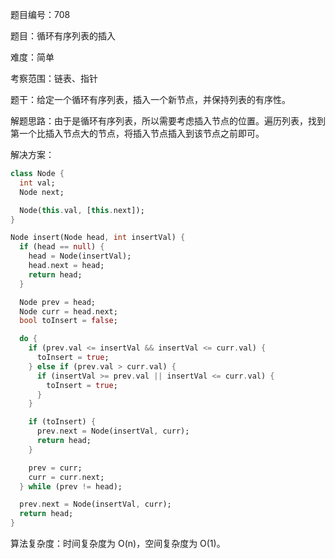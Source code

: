 题目编号：708

题目：循环有序列表的插入

难度：简单

考察范围：链表、指针

题干：给定一个循环有序列表，插入一个新节点，并保持列表的有序性。

解题思路：由于是循环有序列表，所以需要考虑插入节点的位置。遍历列表，找到第一个比插入节点大的节点，将插入节点插入到该节点之前即可。

解决方案：

```dart
class Node {
  int val;
  Node next;

  Node(this.val, [this.next]);
}

Node insert(Node head, int insertVal) {
  if (head == null) {
    head = Node(insertVal);
    head.next = head;
    return head;
  }

  Node prev = head;
  Node curr = head.next;
  bool toInsert = false;

  do {
    if (prev.val <= insertVal && insertVal <= curr.val) {
      toInsert = true;
    } else if (prev.val > curr.val) {
      if (insertVal >= prev.val || insertVal <= curr.val) {
        toInsert = true;
      }
    }

    if (toInsert) {
      prev.next = Node(insertVal, curr);
      return head;
    }

    prev = curr;
    curr = curr.next;
  } while (prev != head);

  prev.next = Node(insertVal, curr);
  return head;
}
```

算法复杂度：时间复杂度为 O(n)，空间复杂度为 O(1)。